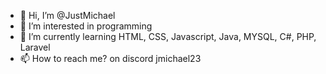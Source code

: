 - 👋 Hi, I’m @JustMichael
- 👀 I’m interested in  programming
- 🌱 I’m currently learning HTML, CSS, Javascript, Java, MYSQL, C#, PHP, Laravel
- 📫 How to reach me? on discord jmichael23


